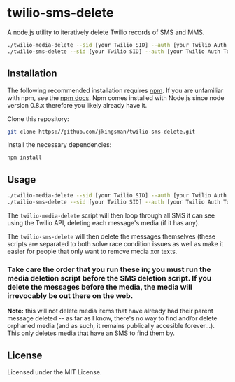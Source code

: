 # twilio-sms-delete

A node.js utility to iteratively delete Twilio records of SMS and MMS.

```bash
./twilio-media-delete --sid [your Twilio SID] --auth [your Twilio Auth Token]
./twilio-sms-delete --sid [your Twilio SID] --auth [your Twilio Auth Token]
```

## Installation
The following recommended installation requires [npm](https://npmjs.org/). If you are unfamiliar with npm, see the [npm docs](https://npmjs.org/doc/). Npm comes installed with Node.js since node version 0.8.x therefore you likely already have it.

Clone this repository:

```bash
git clone https://github.com/jkingsman/twilio-sms-delete.git
```

Install the necessary dependencies:

```bash
npm install
```

## Usage

```bash
./twilio-media-delete --sid [your Twilio SID] --auth [your Twilio Auth Token]
./twilio-sms-delete --sid [your Twilio SID] --auth [your Twilio Auth Token]
```

The `twilio-media-delete` script will then loop through all SMS it can see using the Twilio API, deleting each message's media (if it has any).

The `twilio-sms-delete` will then delete the messages themselves (these scripts are separated to both solve race condition issues as well as make it easier for people that only want to remove media xor texts.

### Take care the order that you run these in; you must run the media deletion script **before** the SMS deletion script. If you delete the messages before the media, the media will irrevocably be out there on the web.

**Note:** this will not delete media items that have already had their parent message deleted -- as far as I know, there's no way to find and/or delete orphaned media (and as such, it remains publically accesible forever...). This only deletes media that have an SMS to find them by.

## License

Licensed under the MIT License.
